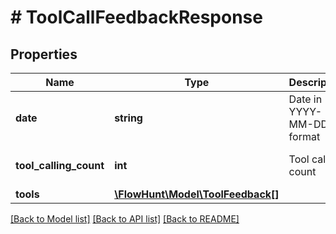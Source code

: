 # # ToolCallFeedbackResponse

## Properties

Name | Type | Description | Notes
------------ | ------------- | ------------- | -------------
**date** | **string** | Date in YYYY-MM-DD format |
**tool_calling_count** | **int** | Tool call count | [optional] [default to 0]
**tools** | [**\FlowHunt\Model\ToolFeedback[]**](ToolFeedback.md) |  | [optional]

[[Back to Model list]](../../README.md#models) [[Back to API list]](../../README.md#endpoints) [[Back to README]](../../README.md)
